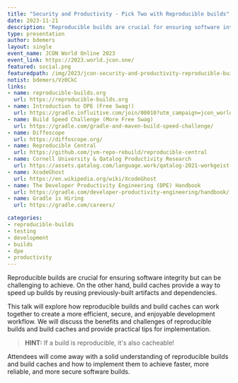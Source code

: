 ```yaml
---
title: "Security and Productivity - Pick Two with Reproducible builds"
date: 2023-11-21
description: "Reproducible builds are crucial for ensuring software integrity but can be challenging to achieve. On the other hand, build caches provide a way to speed up builds by reusing previously-built artifacts and dependencies."
type: presentation
author: bdemers
layout: single
event_name: JCON World Online 2023
event_link: https://2023.world.jcon.one/
featured: social.png
featuredpath: /img/2023/jcon-security-and-productivity-reproducible-builds/
notist: bdemers/Vz0CkC
links:
- name: reproducible-builds.org
  url: https://reproducible-builds.org
- name: Introduction to DPE (Free Swag!)
  url: https://gradle.influitive.com/join/00010?utm_campaign=jcon_world_23&utm_medium=presentation&utm_source=live&utm_content=event-invite-1
- name: Build Speed Challenge (More Free Swag)
  url: https://gradle.com/gradle-and-maven-build-speed-challenge/
- name: Diffoscope
  url: https://diffoscope.org/
- name: Reproducible Central
  url: https://github.com/jvm-repo-rebuild/reproducible-central
- name: Cornell University & Qatalog Productivity Research
  url: https://assets.qatalog.com/language.work/qatalog-2021-workgeist-report.pdf
- name: XcodeGhost
  url: https://en.wikipedia.org/wiki/XcodeGhost
- name: The Developer Productivity Engineering (DPE) Handbook
  url: https://gradle.com/developer-productivity-engineering/handbook/
- name: Gradle is Hiring
  url: https://gradle.com/careers/

categories:
- reproducible-builds
- testing
- development
- builds
- dpe
- productivity
---
```


Reproducible builds are crucial for ensuring software integrity but can be challenging to achieve. On the other hand, build caches provide a way to speed up builds by reusing previously-built artifacts and dependencies.

This talk will explore how reproducible builds and build caches can work together to create a more efficient, secure, and enjoyable development workflow. We will discuss the benefits and challenges of reproducible builds and build caches and provide practical tips for implementation.

> **HINT:** If a build is reproducible, it's also cacheable!

Attendees will come away with a solid understanding of reproducible builds and build caches and how to implement them to achieve faster, more reliable, and more secure software builds.

